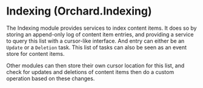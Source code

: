 # Indexing (Orchard.Indexing)

The Indexing module provides services to index content items. It does so by storing an append-only log of 
content item entries, and providing a service to query this list with a cursor-like interface. And entry can 
either be an `Update` or a `Deletion` task. This list of tasks can also be seen as an event store for content items.

Other modules can then store their own cursor location for this list, and check for updates and deletions
of content items then do a custom operation based on these changes.
